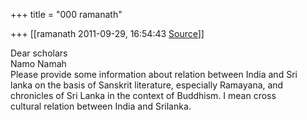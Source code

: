 +++
title = "000 ramanath"

+++
[[ramanath	2011-09-29, 16:54:43 [Source](https://groups.google.com/g/bvparishat/c/i96mF27iIas)]]



Dear scholars  
Namo Namah  
Please provide some information about relation between India and Sri  
lanka on the basis of Sanskrit literature, especially Ramayana, and  
chronicles of Sri Lanka in the context of Buddhism. I mean cross  
cultural relation between India and Srilanka.

